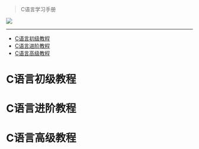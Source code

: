 > C语言学习手册



![](E:\GitHub\C\Image\ABasic\bing_bunny.jpg)



---


- [C语言初级教程](#c语言初级教程)
- [C语言进阶教程](#c语言进阶教程)
- [C语言高级教程](#c语言高级教程)

# C语言初级教程




# C语言进阶教程




# C语言高级教程
